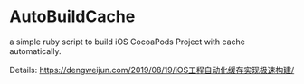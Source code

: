# AutoBuildCache
a simple ruby script to build iOS CocoaPods Project with cache automatically.


Details: https://dengweijun.com/2019/08/19/iOS工程自动化缓存实现极速构建/
